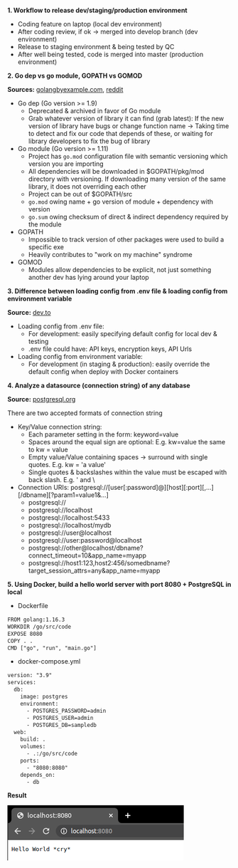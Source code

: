 **1. Workflow to release dev/staging/production environment**

- Coding feature on laptop (local dev environment)
- After coding review, if ok -> merged into develop branch (dev environment)
- Release to staging environment & being tested by QC
- After well being tested, code is merged into master (production environment)

**2. Go dep vs go module, GOPATH vs GOMOD**

**Sources:** [golangbyexample.com](https://golangbyexample.com/package-vs-module-golang/), [reddit](https://www.reddit.com/r/golang/comments/ff6eet/go_modules_vs_gopath_creating_the_workspace/)

- Go dep (Go version >= 1.9)
  - Deprecated & archived in favor of Go module
  - Grab whatever version of library it can find (grab latest): If the new version of library have bugs or change function name -> Taking time to detect and fix our code that depends of these, or waiting for library developers to fix the bug of library
- Go module (Go version >= 1.11)
  - Project has `go.mod` configuration file with semantic versioning which version you are importing
  - All dependencies will be downloaded in $GOPATH/pkg/mod directory with versioning. If downloading many version of the same library, it does not overriding each other
  - Project can be out of $GOPATH/src
  - `go.mod` owing name + go version of module + dependency with version
  - `go.sum` owing checksum of direct & indirect dependency required by the module
- GOPATH
  - Impossible to track version of other packages were used to build a specific exe
  - Heavily contributes to "work on my machine" syndrome
- GOMOD
  - Modules allow dependencies to be explicit, not just something another dev has lying around your laptop

**3. Difference between loading config from .env file & loading config from environment variable**

**Source:** [dev.to](https://dev.to/techschoolguru/load-config-from-file-environment-variables-in-golang-with-viper-2j2d)

- Loading config from .env file:
  - For development: easily specifying default config for local dev & testing
  - .env file could have: API keys, encryption keys, API Urls
- Loading config from environment variable:
  - For development (in staging & production): easily override the default config when deploy with Docker containers

**4. Analyze a datasource (connection string) of any database**

**Source:** [postgresql.org](https://www.postgresql.org/docs/13/libpq-connect.html)

There are two accepted formats of connection string

- Key/Value connection string:
  - Each parameter setting in the form: keyword=value
  - Spaces around the equal sign are optional: E.g. kw=value the same to kw = value
  - Empty value/Value containing spaces -> surround with single quotes. E.g. kw = 'a value'
  - Single quotes & backslashes within the value must be escaped with back slash. E.g. \' and \\
- Connection URIs: postgresql://[user[:password]@][host][:port][,...][/dbname][?param1=value1&...]
  - postgresql://
  - postgresql://localhost
  - postgresql://localhost:5433
  - postgresql://localhost/mydb
  - postgresql://user@localhost
  - postgresql://user:password@localhost
  - postgresql://other@localhost/dbname?connect_timeout=10&app_name=myapp
  - postgresql://host1:123,host2:456/somedbname?target_session_attrs=any&app_name=myapp

**5. Using Docker, build a hello world server with port 8080 + PostgreSQL in local**

- Dockerfile

```
FROM golang:1.16.3
WORKDIR /go/src/code
EXPOSE 8080
COPY . .
CMD ["go", "run", "main.go"]
```

- docker-compose.yml

```
version: "3.9"
services:
  db:
    image: postgres
    environment:
      - POSTGRES_PASSWORD=admin
      - POSTGRES_USER=admin
      - POSTGRES_DB=sampledb
  web:
    build: .
    volumes:
      - .:/go/src/code
    ports:
      - "8080:8080"
    depends_on:
      - db
```

**Result**

![Golang server built by Docker](img/2021-04-15_golang_server_with_docker.png)
